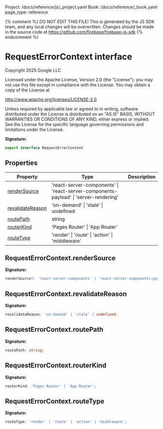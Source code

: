 Project: /docs/reference/js/_project.yaml
Book: /docs/reference/_book.yaml
page_type: reference

{% comment %}
DO NOT EDIT THIS FILE!
This is generated by the JS SDK team, and any local changes will be
overwritten. Changes should be made in the source code at
https://github.com/firebase/firebase-js-sdk
{% endcomment %}

# RequestErrorContext interface
 Copyright 2025 Google LLC

Licensed under the Apache License, Version 2.0 (the "License"); you may not use this file except in compliance with the License. You may obtain a copy of the License at

http://www.apache.org/licenses/LICENSE-2.0

Unless required by applicable law or agreed to in writing, software distributed under the License is distributed on an "AS IS" BASIS, WITHOUT WARRANTIES OR CONDITIONS OF ANY KIND, either express or implied. See the License for the specific language governing permissions and limitations under the License.

<b>Signature:</b>

```typescript
export interface RequestErrorContext 
```

## Properties

|  Property | Type | Description |
|  --- | --- | --- |
|  [renderSource](./telemetry.requesterrorcontext.md#requesterrorcontextrendersource) | 'react-server-components' \| 'react-server-components-payload' \| 'server-rendering' |  |
|  [revalidateReason](./telemetry.requesterrorcontext.md#requesterrorcontextrevalidatereason) | 'on-demand' \| 'stale' \| undefined |  |
|  [routePath](./telemetry.requesterrorcontext.md#requesterrorcontextroutepath) | string |  |
|  [routerKind](./telemetry.requesterrorcontext.md#requesterrorcontextrouterkind) | 'Pages Router' \| 'App Router' |  |
|  [routeType](./telemetry.requesterrorcontext.md#requesterrorcontextroutetype) | 'render' \| 'route' \| 'action' \| 'middleware' |  |

## RequestErrorContext.renderSource

<b>Signature:</b>

```typescript
renderSource?: 'react-server-components' | 'react-server-components-payload' | 'server-rendering';
```

## RequestErrorContext.revalidateReason

<b>Signature:</b>

```typescript
revalidateReason: 'on-demand' | 'stale' | undefined;
```

## RequestErrorContext.routePath

<b>Signature:</b>

```typescript
routePath: string;
```

## RequestErrorContext.routerKind

<b>Signature:</b>

```typescript
routerKind: 'Pages Router' | 'App Router';
```

## RequestErrorContext.routeType

<b>Signature:</b>

```typescript
routeType: 'render' | 'route' | 'action' | 'middleware';
```
